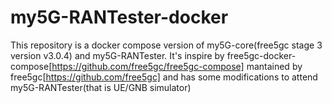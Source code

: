 # my5G-RANTester-docker
This repository is a docker compose version of my5G-core(free5gc stage 3 version v3.0.4) and my5G-RANTester. It's inspire by free5gc-docker-compose[https://github.com/free5gc/free5gc-compose] mantained by free5gc[https://github.com/free5gc] and has some modifications to attend my5G-RANTester(that is UE/GNB simulator)
